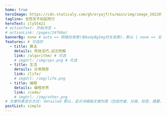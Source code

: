 ```yaml
---
home: true
heroImage: https://cdn.staticaly.com/gh/eryajf/tu/main/img/image_20220720_132208.png
tagline: 坐而言不如起而行
heroText: ily55421
# actionText: 开始浏览 →
# actionLink: /pages/24768e/
bannerBg: none # auto => 网格纹背景(有bodyBgImg时无背景)，默认 | none => 无 | '大图地址' | background: 自定义背景样式       提示：如发现文本颜色不适应你的背景时可以到palette.styl修改$bannerTextColor变量
features: # 可选的
  - title: 算法
    details: 奇技淫巧,迎刃而解
    link: /algorithm/ # 可选
    # imgUrl: /img/ops.png # 可选
  - title: 生活
    details: 日常随思
    link: /life/
    # imgUrl: /img/life.png
  - title: 编程
    details: 编程世界
    link: /code/
    # imgUrl: /img/other.png
# 文章列表显示方式: detailed 默认，显示详细版文章列表（包括作者、分类、标签、摘要、分页等）| simple => 显示简约版文章列表（仅标题和日期）| none 不显示文章列表
postList: simple
---
```









<ClientOnly>
  <WebInfo/>
</ClientOnly>